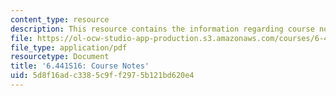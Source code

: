 ```yaml
---
content_type: resource
description: This resource contains the information regarding course notes.
file: https://ol-ocw-studio-app-production.s3.amazonaws.com/courses/6-441-information-theory-spring-2016/5d8f16adc3385c9ff2975b121bd620e4_MIT6_441S16_course_notes.pdf
file_type: application/pdf
resourcetype: Document
title: '6.441S16: Course Notes'
uid: 5d8f16ad-c338-5c9f-f297-5b121bd620e4
---
```

